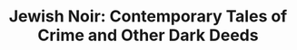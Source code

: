 ---
title: "Jewish Noir: Contemporary Tales of Crime and Other Dark Deeds"
isbn: "9781629631110"
image_path: "https://ecx.images-amazon.com/images/I/51nAJWgjdTL.jpg"
thumbnail_height: "500"
thumbnail_width: "333"
url: "https://www.amazon.com/Jewish-Noir-Contemporary-Tales-Crime/dp/1629631116"
---